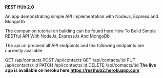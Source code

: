 **REST HUb 2.0**

An app demonstrating simple API implementation with NodeJs, Express and MongoDb

The companion tutorial on building can be found here How To Build Simple RESTful API With NodeJs, ExpressJs And MongoDb

The api uri preceed all API endpoints and the following endpoints are currently available

GET /api/contacts
POST /api/contacts
GET /api/contacts/:id
PUT /api/contacts/:id
PATCH /api/contacts/:id
DELETE /api/contacts/:id
**The live app is available on heroku here https://resthub2.herokuapp.com**

